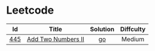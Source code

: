 # Leetcode

|                            Id                            |                            Title                             |         Solution         | Diffculty |
| :------------------------------------------------------: | :----------------------------------------------------------: | :----------------------: | :-------: |
| [445](https://leetcode.com/problems/add-two-numbers-ii/) | [Add Two Numbers II](https://leetcode.com/problems/add-two-numbers-ii/) | [go](./solutions/445.go) |  Medium   |

